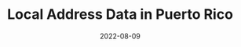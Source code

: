 ---
title: Local Address Data in Puerto Rico
permalink: /data/addressing/
class: datakit

sprint-name: Summer 2022 Sprints
problem-statement-name: Transforming Local Addressing Systems in Puerto Rico
date: 2022-08-09

lead: datasets on geography, demography, and emergency response and preparedness in Puerto Rico

image: /assets/img/data-kits/addressing.png
image-alt: 'An aerial shot of a neighboodhood'

---
